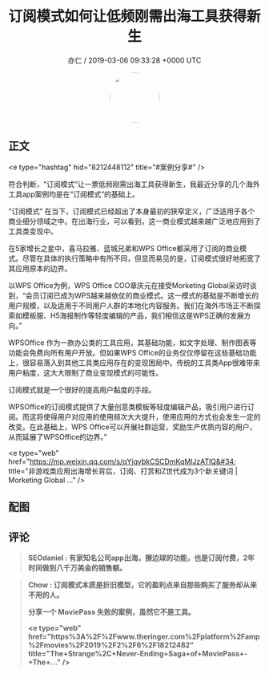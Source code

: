 <h1 align="center">订阅模式如何让低频刚需出海工具获得新生</h1>
<p align="center">
    <a>亦仁 / 2019-03-06 09:33:28 &#43;0000 UTC</a>
</p>

<div align="center">
    <img src="https://images.zsxq.com/Fn3NQqCN8nuGF86yZPXSbEsl0mb3?e=1590940799&amp;token=kIxbL07-8jAj8w1n4s9zv64FuZZNEATmlU_Vm6zD:pfbNc8W3hS0oYG_hyXXh_rHMHuc=" width="100" height="100" style="border:1px solid;border-radius:50%; color:#ffffff"/>
</div>

## 正文

<div>
&lt;e type=&#34;hashtag&#34; hid=&#34;8212448112&#34; title=&#34;#案例分享#&#34; /&gt; 

符合判断，“订阅模式”让一票低频刚需出海工具获得新生，我最近分享的几个海外工具app案例均是在“订阅模式”的基础上。


“订阅模式” 
在当下，订阅模式已经超出了本身最初的狭窄定义，广泛适用于各个商业细分领域之中。在出海行业，可以看到，这一商业模式越来越广泛地应用到了工具类变现中。
 
在5家增长之星中，喜马拉雅、蓝城兄弟和WPS Office都采用了订阅的商业模式。尽管在具体的执行策略中有所不同，但显而易见的是，订阅模式很好地拓宽了其应用原本的边界。
 
以WPS Office为例，WPS Office COO章庆元在接受Morketing Global采访时谈到，“会员订阅已成为WPS越来越依仗的商业模式。这一模式的基础是不断增长的用户规模，以及适用于不同用户人群的本地化内容服务。我们在海外市场正不断探索如模板服、H5海报制作等轻度编辑的产品，我们相信这是WPS正确的发展方向。”
 
WPSOffice 作为一款办公类的工具应用，其基础功能，如文字处理、制作图表等功能会免费向所有用户开放。但如果WPS Office的业务仅仅停留在这些基础功能上，很容易落入到其他工具类应用存在的变现困局中。传统的工具类App很难带来用户粘度，这大大限制了商业变现模式的可能性。
 
订阅模式就是一个很好的提高用户黏度的手段。
 
WPSOffice的订阅模式提供了大量创意类模板等轻度编辑产品，吸引用户进行订阅。而这将使得用户对应用的使用频次大大提升，使用应用的方式也会发生一定的改变。在此基础上，WPS Office可以开展社群运营，奖励生产优质内容的用户，从而延展了WPSOffice的边界。”

&lt;e type=&#34;web&#34; href=&#34;https://mp.weixin.qq.com/s/qYjqybkCSCDmKqMlJzATlQ&#34; title=&#34;非游戏类应用出海增长背后，订阅、打赏和Z世代成为3个新关键词 | Morketing Global ...&#34; /&gt;
</div>

## 配图
<div class="image" align="center">

</div>

## 评论

<div align="left">
<div>

<blockquote >
<span> <strong>SEOdaniel : 有家知名公司app出海，擦边球的功能，也是订阅付费，2年时间做到八千万美金的销售额。 </strong></span>
</blockquote>

<blockquote >
<span> <strong>Chow : 订阅模式本质是折旧模型，它的盈利点来自那些购买了服务却从来不用的人。

分享一个 MoviePass 失败的案例，虽然它不是工具。

&lt;e type=&#34;web&#34; href=&#34;https%3A%2F%2Fwww.theringer.com%2Fplatform%2Famp%2Fmovies%2F2019%2F2%2F6%2F18212482&#34; title=&#34;The&#43;Strange%2C&#43;Never-Ending&#43;Saga&#43;of&#43;MoviePass&#43;-&#43;The&#43;...&#34; /&gt; </strong></span>
</blockquote>

</div>
</div>